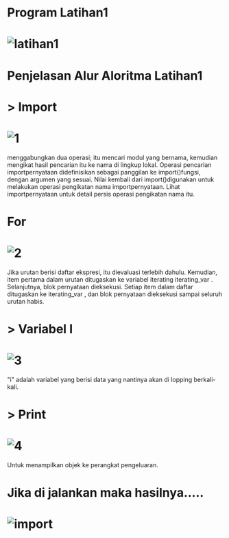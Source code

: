 # Program Latihan1
# ![latihan1](https://user-images.githubusercontent.com/46733598/52893302-74413d00-31cd-11e9-883d-1acf04619299.png)

# Penjelasan Alur Aloritma Latihan1
# > Import
# ![1](https://user-images.githubusercontent.com/46733598/52768012-bbf58680-305e-11e9-988d-0d12fa67a5f1.png)
menggabungkan dua operasi; itu mencari modul yang bernama, kemudian mengikat hasil pencarian itu ke nama di lingkup lokal. Operasi pencarian importpernyataan didefinisikan sebagai panggilan ke import()fungsi, dengan argumen yang sesuai. Nilai kembali dari import()digunakan untuk melakukan operasi pengikatan nama importpernyataan. Lihat importpernyataan untuk detail persis operasi pengikatan nama itu.
# For
# ![2](https://user-images.githubusercontent.com/46733598/52893123-c97c4f00-31cb-11e9-8f4f-df911842452b.png)
Jika urutan berisi daftar ekspresi, itu dievaluasi terlebih dahulu. Kemudian, item pertama dalam urutan ditugaskan ke variabel iterating iterating_var . Selanjutnya, blok pernyataan dieksekusi. Setiap item dalam daftar ditugaskan ke iterating_var , dan blok pernyataan dieksekusi sampai seluruh urutan habis.
# > Variabel I
# ![3](https://user-images.githubusercontent.com/46733598/52893197-650dbf80-31cc-11e9-9d0f-b74177dd810c.png)
"i" adalah variabel yang berisi data yang nantinya akan di lopping berkali-kali.
# > Print
# ![4](https://user-images.githubusercontent.com/46733598/52893232-d51c4580-31cc-11e9-8ab0-f7236531d8a4.png)
Untuk menampilkan objek ke perangkat pengeluaran.

# Jika di jalankan maka hasilnya.....
# ![import](https://user-images.githubusercontent.com/46733598/52893330-bc605f80-31cd-11e9-8685-b5d744d01f71.png)
